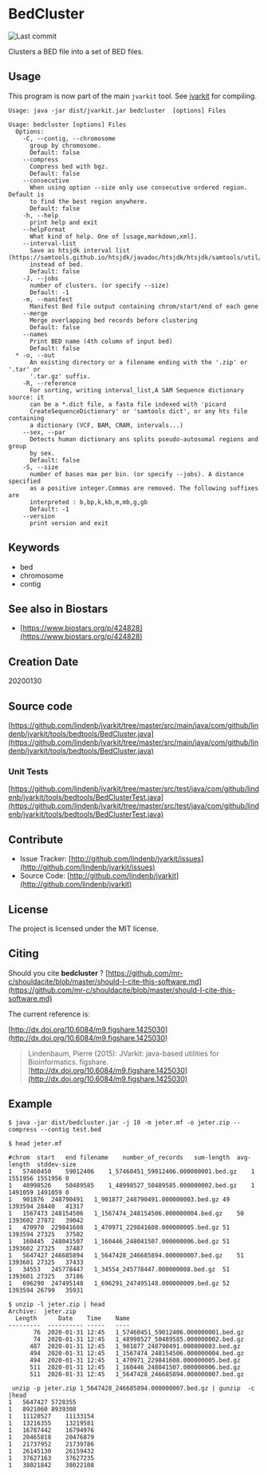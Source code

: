 # BedCluster

![Last commit](https://img.shields.io/github/last-commit/lindenb/jvarkit.png)

Clusters a BED file into a set of BED files.


## Usage


This program is now part of the main `jvarkit` tool. See [jvarkit](JvarkitCentral.md) for compiling.


```
Usage: java -jar dist/jvarkit.jar bedcluster  [options] Files

Usage: bedcluster [options] Files
  Options:
    -C, --contig, --chromosome
      group by chromosome.
      Default: false
    --compress
      Compress bed with bgz.
      Default: false
    --consecutive
      When using option --size only use consecutive ordered region. Default is 
      to find the best region anywhere.
      Default: false
    -h, --help
      print help and exit
    --helpFormat
      What kind of help. One of [usage,markdown,xml].
    --interval-list
      Save as htsjdk interval list (https://samtools.github.io/htsjdk/javadoc/htsjdk/htsjdk/samtools/util/IntervalList.html) 
      instead of bed.
      Default: false
    -J, --jobs
      number of clusters. (or specify --size)
      Default: -1
    -m, --manifest
      Manifest Bed file output containing chrom/start/end of each gene
    --merge
      Merge overlapping bed records before clustering
      Default: false
    --names
      Print BED name (4th column of input bed)
      Default: false
  * -o, --out
      An existing directory or a filename ending with the '.zip' or '.tar' or 
      '.tar.gz' suffix.
    -R, --reference
      For sorting, writing interval_list,A SAM Sequence dictionary source: it 
      can be a *.dict file, a fasta file indexed with 'picard 
      CreateSequenceDictionary' or 'samtools dict', or any hts file containing 
      a dictionary (VCF, BAM, CRAM, intervals...)
    --sex, --par
      Detects human dictionary ans splits pseudo-autosomal regions and group 
      by sex.
      Default: false
    -S, --size
      number of bases max per bin. (or specify --jobs). A distance specified 
      as a positive integer.Commas are removed. The following suffixes are 
      interpreted : b,bp,k,kb,m,mb,g,gb
      Default: -1
    --version
      print version and exit

```


## Keywords

 * bed
 * chromosome
 * contig



## See also in Biostars

 * [https://www.biostars.org/p/424828](https://www.biostars.org/p/424828)



## Creation Date

20200130

## Source code 

[https://github.com/lindenb/jvarkit/tree/master/src/main/java/com/github/lindenb/jvarkit/tools/bedtools/BedCluster.java](https://github.com/lindenb/jvarkit/tree/master/src/main/java/com/github/lindenb/jvarkit/tools/bedtools/BedCluster.java)

### Unit Tests

[https://github.com/lindenb/jvarkit/tree/master/src/test/java/com/github/lindenb/jvarkit/tools/bedtools/BedClusterTest.java](https://github.com/lindenb/jvarkit/tree/master/src/test/java/com/github/lindenb/jvarkit/tools/bedtools/BedClusterTest.java)


## Contribute

- Issue Tracker: [http://github.com/lindenb/jvarkit/issues](http://github.com/lindenb/jvarkit/issues)
- Source Code: [http://github.com/lindenb/jvarkit](http://github.com/lindenb/jvarkit)

## License

The project is licensed under the MIT license.

## Citing

Should you cite **bedcluster** ? [https://github.com/mr-c/shouldacite/blob/master/should-I-cite-this-software.md](https://github.com/mr-c/shouldacite/blob/master/should-I-cite-this-software.md)

The current reference is:

[http://dx.doi.org/10.6084/m9.figshare.1425030](http://dx.doi.org/10.6084/m9.figshare.1425030)

> Lindenbaum, Pierre (2015): JVarkit: java-based utilities for Bioinformatics. figshare.
> [http://dx.doi.org/10.6084/m9.figshare.1425030](http://dx.doi.org/10.6084/m9.figshare.1425030)


## Example

```
$ java -jar dist/bedcluster.jar -j 10 -m jeter.mf -o jeter.zip --compress --contig test.bed

$ head jeter.mf

#chrom	start	end	filename	number_of_records	sum-length	avg-length	stddev-size
1	57460450	59012406	1_57460451_59012406.000000001.bed.gz	1	1551956	1551956	0
1	48998526	50489585	1_48998527_50489585.000000002.bed.gz	1	1491059	1491059	0
1	901876	248790491	1_901877_248790491.000000003.bed.gz	49	1393594	28440	41317
1	1567473	248154506	1_1567474_248154506.000000004.bed.gz	50	1393602	27872	39042
1	470970	229841608	1_470971_229841608.000000005.bed.gz	51	1393594	27325	37502
1	160445	248041507	1_160446_248041507.000000006.bed.gz	51	1393602	27325	37487
1	5647427	246685894	1_5647428_246685894.000000007.bed.gz	51	1393601	27325	37433
1	34553	245778447	1_34554_245778447.000000008.bed.gz	51	1393601	27325	37186
1	696290	247495148	1_696291_247495148.000000009.bed.gz	52	1393594	26799	35931

$ unzip -l jeter.zip | head
Archive:  jeter.zip
  Length      Date    Time    Name
---------  ---------- -----   ----
       76  2020-01-31 12:45   1_57460451_59012406.000000001.bed.gz
       74  2020-01-31 12:45   1_48998527_50489585.000000002.bed.gz
      487  2020-01-31 12:45   1_901877_248790491.000000003.bed.gz
      494  2020-01-31 12:45   1_1567474_248154506.000000004.bed.gz
      494  2020-01-31 12:45   1_470971_229841608.000000005.bed.gz
      511  2020-01-31 12:45   1_160446_248041507.000000006.bed.gz
      511  2020-01-31 12:45   1_5647428_246685894.000000007.bed.gz

 unzip -p jeter.zip 1_5647428_246685894.000000007.bed.gz | gunzip  -c  |head
1	5647427	5728355
1	8921060	8939308
1	11128527	11133154
1	13216355	13219581
1	16787442	16794976
1	20465818	20476879
1	21737952	21739786
1	26145130	26159432
1	37627163	37627235
1	38021842	38022108
```




